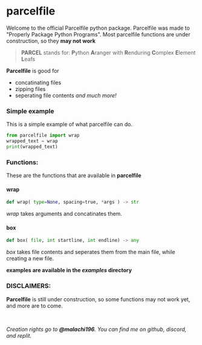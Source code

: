 
# parcelfile

Welcome to the official Parcelfile python package. Parcelfile was made to "Properly Package Python Programs".
Most parcelfile functions are under construction, so they __may not work__

> __PARCEL__ stands for: 
**P**ython 
**A**ranger with 
**R**enduring 
**C**omplex 
**E**lement 
**L**eafs

__Parcelfile__ is good for 
+ concatinating files
+ zipping files
+ seperating file contents
 _and much more!_

### Simple example
This is a simple example of what parcelfile can do.

```py
from parcelfile import wrap
wrapped_text = wrap
print(wrapped_text)
```

### Functions:
These are the functions that are available in __parcelfile__
#### wrap
``` py
def wrap( type=None, spacing=true, *args ) -> str
```
_wrap_ takes arguments and concatinates them.

#### box
```py
def box( file, int startline, int endline) -> any
```
_box_ takes file contents and seperates them from the main file, while creating a new file.

**examples are available in the ___examples___ directory**
&nbsp;
### DISCLAIMERS:
__Parcelfile__ is still under construction, so some functions may not work yet, and more are to come.

&nbsp;

_Creation rights go to __@malachi196__. You can find me on github, discord, and replit._
